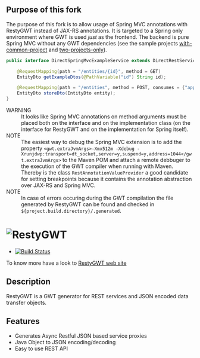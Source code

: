 Purpose of this fork
--------------------

The purpose of this fork is to allow usage of Spring MVC annotations with RestyGWT instead of JAX-RS annotations.
It is targeted to a Spring only environment where GWT is used *just* as the frontend.
The backend is pure Spring MVC without any GWT dependencies (see the sample projects [with-common-project](https://github.com/janScheible/resty-gwt-with-spring-mvc/tree/master/spring-boot-mvc-demo/with-common-project)  and [two-projects-only](https://github.com/janScheible/resty-gwt-with-spring-mvc/tree/master/spring-boot-mvc-demo/two-projects-only)).

```java
public interface DirectSpringMvcExampleService extends DirectRestService {

    @RequestMapping(path = "/entities/{id}", method = GET)
    EntityDto getExampleDtos(@PathVariable("id") String id);

    @RequestMapping(path = "/entities", method = POST, consumes = {"application/json"})
    EntityDto storeDto(EntityDto entity);
}
```

<dl>
  <dt>WARNING</dt>
  <dd>It looks like Spring MVC annotations on method arguments must be placed both on the interface and on the implementation class (on the interface for RestyGWT and on the implementation for Spring itself).</dd>
  <dt>NOTE</dt>
  <dd>The easiest way to debug the Spring MVC extension is to add the property <code class="rich-diff-level-one">&lt;gwt.extraJvmArgs&gt;-Xmx512m -Xdebug -Xrunjdwp:transport=dt_socket,server=y,suspend=y,address=1044&lt;/gwt.extraJvmArgs&gt;</code> to the Maven POM and attach a remote debbuger to the execution of the GWT compiler when running with Maven. Thereby is the class <code class="rich-diff-level-one">RestAnnotationValueProvider</code> a good candidate for setting breakpoints because it contains the annotation abstraction over JAX-RS and Spring MVC.</dd>
  <dt>NOTE</dt>
  <dd>In case of errors occuring during the GWT compilation the file generated by RestyGWT can be found and checked in <code class="rich-diff-level-one">${project.build.directory}/.generated</code>.</dd>
</dl>

![RestyGWT](http://resty-gwt.github.io/images/restygwt-logo.png)
==============

* [![Build Status](https://secure.travis-ci.org/resty-gwt/resty-gwt.png)](http://travis-ci.org/resty-gwt/resty-gwt)

To know more have a look to [RestyGWT web site](http://resty-gwt.github.io/)

Description
-----------

RestyGWT is a GWT generator for REST services and JSON encoded data transfer objects.

Features
--------

* Generates Async Restful JSON based service proxies
* Java Object to JSON encoding/decoding
* Easy to use REST API



